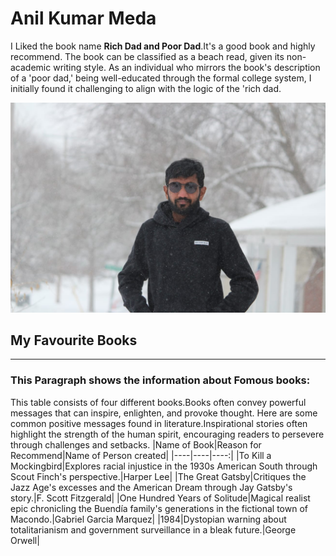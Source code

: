 # Anil Kumar Meda
I Liked the book name **Rich Dad and Poor Dad**.It's a good book and highly recommend. The book can be classified as a beach read, given its non-academic writing style. As an individual who mirrors the book's description of a 'poor dad,' being well-educated through the formal college system, I initially found it challenging to align with the logic of the 'rich dad.

![Anil Kumar Meda](abc.jpg)
## My Favourite Books

------------

### This Paragraph shows the information about Fomous books:
This table consists of four different books.Books often convey powerful messages that can inspire, enlighten, and provoke thought. Here are some common positive messages found in literature.Inspirational stories often highlight the strength of the human spirit, encouraging readers to persevere through challenges and setbacks.
|Name of Book|Reason for Recommend|Name of Person created|
|----|----|----:|
|To Kill a Mockingbird|Explores racial injustice in the 1930s American South through Scout Finch's perspective.|Harper Lee|
|The Great Gatsby|Critiques the Jazz Age's excesses and the American Dream through Jay Gatsby's story.|F. Scott Fitzgerald|
|One Hundred Years of Solitude|Magical realist epic chronicling the Buendía family's generations in the fictional town of Macondo.|Gabriel Garcia Marquez|
|1984|Dystopian warning about totalitarianism and government surveillance in a bleak future.|George Orwell|